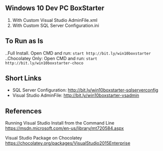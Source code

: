 ## Windows 10 Dev PC BoxStarter

1. With Custom Visual Studio AdminFile.xml
2. With Custom SQL Server Configuration.ini

## To Run as Is
..Full Install. Open CMD and run: ```start http://bit.ly/win10boxstarter```
..Chocolatey Only: Open CMD and run: ```start http://bit.ly/win10boxstarter-choco```

## Short Links
- SQL Server Configuration: http://bit.ly/win10boxstarter-sqlserverconfig
- Visual Studio AdminFile: http://bit.ly/win10boxstarter-vsadmin

## References

Running Visual Studio Install from the Command Line
https://msdn.microsoft.com/en-us/library/mt720584.aspx

Visual Studio Package on Chocolatey
https://chocolatey.org/packages/VisualStudio2015Enterprise
